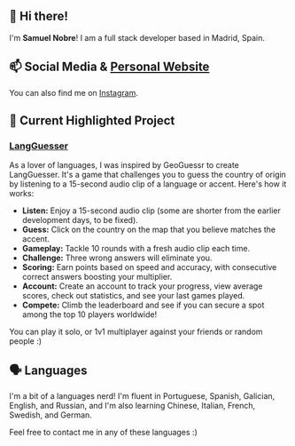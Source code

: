 ## 👋 Hi there!

I'm **Samuel Nobre**! I am a full stack developer based in Madrid, Spain.

## 📫 Social Media & [Personal Website](https://samuelnbr.com/)

You can also find me on [Instagram](https://instagram.com/samuelnbr/).

## 🚀 Current Highlighted Project

### [LangGuesser](https://langguesser.com/)
As a lover of languages, I was inspired by GeoGuessr to create LangGuesser. It's a game that challenges you to guess the country of origin by listening to a 15-second audio clip of a language or accent. Here's how it works:
- **Listen:** Enjoy a 15-second audio clip (some are shorter from the earlier development days, to be fixed).
- **Guess:** Click on the country on the map that you believe matches the accent.
- **Gameplay:** Tackle 10 rounds with a fresh audio clip each time.
- **Challenge:** Three wrong answers will eliminate you.
- **Scoring:** Earn points based on speed and accuracy, with consecutive correct answers boosting your multiplier.
- **Account:** Create an account to track your progress, view average scores, check out statistics, and see your last games played.
- **Compete:** Climb the leaderboard and see if you can secure a spot among the top 10 players worldwide!

You can play it solo, or 1v1 multiplayer against your friends or random people :)

## 🗣️ Languages

I'm a bit of a languages nerd! I'm fluent in Portuguese, Spanish, Galician, English, and Russian, and I'm also learning Chinese, Italian, French, Swedish, and German. 

Feel free to contact me in any of these languages :)

<!--
**freonoma/freonoma** is a ✨ _special_ ✨ repository because its `README.md` (this file) appears on your GitHub profile.

Here are some ideas to get you started:

- 🔭 I’m currently working on ...
- 🌱 I’m currently learning ...
- 👯 I’m looking to collaborate on ...
- 🤔 I’m looking for help with ...
- 💬 Ask me about ...
- 📫 How to reach me: ...
- 😄 Pronouns: ...
- ⚡ Fun fact: ...
-->

